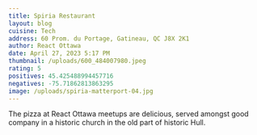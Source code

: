 ```yaml
---
title: Spiria Restaurant
layout: blog
cuisine: Tech
address: 60 Prom. du Portage, Gatineau, QC J8X 2K1
author: React Ottawa
date: April 27, 2023 5:17 PM
thumbnail: /uploads/600_484007980.jpeg
rating: 5
positives: 45.425488994457716
negatives: -75.71862813863295
image: /uploads/spiria-matterport-04.jpg
---
```

T﻿he pizza at React Ottawa meetups are delicious, served amongst good company in a historic church in the old part of historic Hull.
